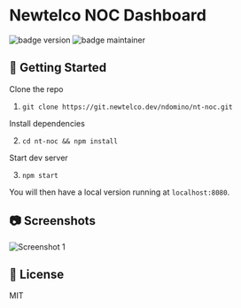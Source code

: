 # Newtelco NOC Dashboard

![badge version](https://img.shields.io/badge/v-0.0.2-brightgreen?style=flat)
![badge maintainer](https://img.shields.io/badge/maintainer-ndomino-brightgreen?style=flat)

## 🚀 Getting Started

Clone the repo

1. `git clone https://git.newtelco.dev/ndomino/nt-noc.git`

Install dependencies

2. `cd nt-noc && npm install`

Start dev server

3. `npm start`

You will then have a local version running at `localhost:8080`.

## 📷 Screenshots

![Screenshot 1](https://i.imgur.com/spW1deX.png)

## 📰 License

MIT
